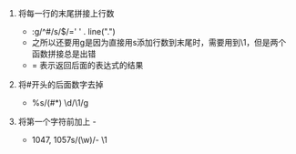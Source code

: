 1. 将每一行的末尾拼接上行数
	- :g/^#/s/$/\=' ' . line(".") 
	- 之所以还要用g是因为直接用s添加行数到末尾时，需要用到\1，但是两个函数拼接总是出错
	- \= 表示返回后面的表达式的结果

2. 将#开头的后面数字去掉
	- %s/\(#*\) \d/\1/g

3. 将第一个字符前加上 -
	- 1047, 1057s/\(\w\)/- \1
